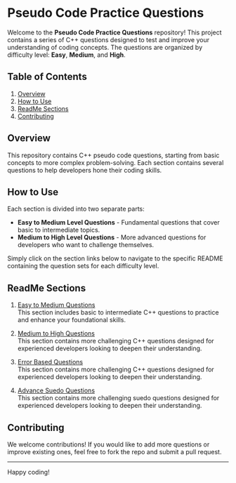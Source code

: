 # Pseudo Code Practice Questions

Welcome to the **Pseudo Code Practice Questions** repository! This project contains a series of C++ questions designed to test and improve your understanding of coding concepts. The questions are organized by difficulty level: **Easy**, **Medium**, and **High**.

## Table of Contents

1. [Overview](#overview)
2. [How to Use](#how-to-use)
3. [ReadMe Sections](#readme-sections)
4. [Contributing](#contributing)

## Overview

This repository contains C++ pseudo code questions, starting from basic concepts to more complex problem-solving. Each section contains several questions to help developers hone their coding skills.

## How to Use

Each section is divided into two separate parts:
- **Easy to Medium Level Questions** - Fundamental questions that cover basic to intermediate topics.
- **Medium to High Level Questions** - More advanced questions for developers who want to challenge themselves.

Simply click on the section links below to navigate to the specific README containing the question sets for each difficulty level.

## ReadMe Sections

1. [Easy to Medium Questions](./basic.md)  
   This section includes basic to intermediate C++ questions to practice and enhance your foundational skills.

2. [Medium to High Questions](./medium.md)  
   This section contains more challenging C++ questions designed for experienced developers looking to deepen their understanding.

3. [Error Based Questions](./error.md)  
   This section contains more challenging C++ questions designed for experienced developers looking to deepen their understanding.
3. [Advance Suedo Questions](./advance_suedo.md)  
   This section contains more challenging suedo questions designed for experienced developers looking to deepen their understanding.

## Contributing

We welcome contributions! If you would like to add more questions or improve existing ones, feel free to fork the repo and submit a pull request.

---

Happy coding!